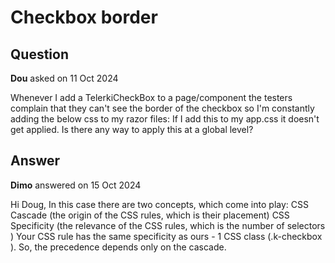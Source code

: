 # Checkbox border

## Question

**Dou** asked on 11 Oct 2024

Whenever I add a TelerkiCheckBox to a page/component the testers complain that they can't see the border of the checkbox so I'm constantly adding the below css to my razor files: <style> .k-checkbox { /* Make the border a little darker than the default */ border-color: rgba(0, 0, 0, 0.4); } </style> If I add this to my app.css it doesn't get applied. Is there any way to apply this at a global level?

## Answer

**Dimo** answered on 15 Oct 2024

Hi Doug, In this case there are two concepts, which come into play: CSS Cascade (the origin of the CSS rules, which is their placement) CSS Specificity (the relevance of the CSS rules, which is the number of selectors ) Your CSS rule has the same specificity as ours - 1 CSS class (.k-checkbox ). So, the precedence depends only on the cascade. <style> tags take precedence over <link> tags. If you move your rule in a CSS file, then the order of the two <link> tags starts to matter. So the solution is to do one or both of the following: Reorder the <link> tags, so that app.css comes after our theme Add more selectors to your rule, for example input.k-checkbox or.k-checkbox-wrap .k-checkbox, etc. In such cases it is important to work with the browser's developer console in order to: See our theme rules. Come up with optimal combinator for the custom CSS rule. Verify or troubleshoot the outcome. Regards, Dimo Progress Telerik

### Response

**Doug** commented on 15 Oct 2024

Well I do admit to not being a css expert (one of the many reasons to use the Telerik controls). Thank you for educating me.
